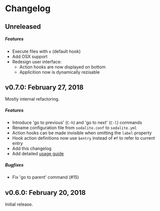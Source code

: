 # Changelog

## Unreleased

##### Features
- Execute files with `e` (default hook)
- Add OSX support
- Redesign user interface: 
    - Action hooks are now displayed on bottom
    - Applicition now is dynamically rezisable

## v0.7.0: February 27, 2018
Mostly internal refactoring.
##### Features
- Introduce 'go to previous' (`C-h`) and 'go to next' (`C-l`) commands
- Rename configuration file from `sodalite.conf` to `sodalite.yml`
- Action hooks can be made invisible when omitting the `label` property
- Hook action definitions now use `$entry` instead of `#f` to refer to current entry
- Add this changelog
- Add detailed [usage guide](docs/usage.md)

##### Bugfixes
- Fix 'go to parent' command (#15)

## v0.6.0: February 20, 2018
Initial release.
